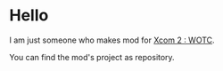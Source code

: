 # Hello

I am just someone who makes mod for [Xcom 2 : WOTC](https://steamcommunity.com/profiles/76561199085645227/myworkshopfiles/?appid=268500).

You can find the mod's project as repository. 
